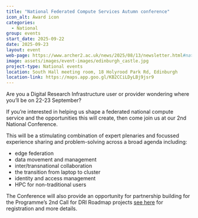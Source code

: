 ```yaml
---
title: "National Federated Compute Services Autumn conference"
icon_alt: Award icon
categories:
  - National
group: events
start_date: 2025-09-22
date: 2025-09-23
layout: event
web-page: https://www.archer2.ac.uk/news/2025/08/13/newsletter.html#national-federated-compute-services-networkplus
image: assets/images/event-images/edinburgh_castle.jpg
project-type: National events
location: South Hall meeting room, 18 Holyrood Park Rd, Edinburgh
location-link: https://maps.app.goo.gl/KB2CCiLDyLBj9jsr9
---
```


Are you a Digital Research Infrastructure user or provider wondering where you’ll be on 22-23 September? 

If you’re interested in helping us shape a federated national compute service and the opportunities this will create, then come join us at our 2nd National Conference. 

This will be a stimulating combination of expert plenaries and focussed experience sharing and problem-solving across a broad agenda including:  

- edge federation
- data movement and management
- inter/transnational collaboration
- the transition from laptop to cluster
- identity and access management
- HPC for non-traditional users

The Conference will also provide an opportunity for partnership building for the Programme’s 2nd Call for DRI Roadmap projects [see here](https://www.archer2.ac.uk/news/2025/08/13/newsletter.html#national-federated-compute-services-networkplus) for registration and more details.
